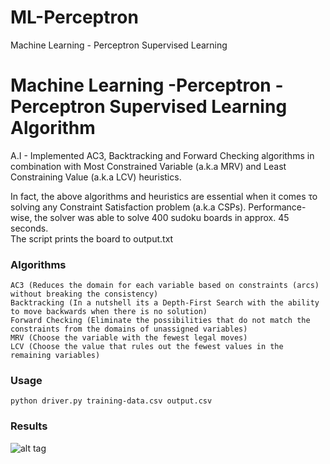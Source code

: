# ML-Perceptron
Machine Learning - Perceptron Supervised Learning

# Machine Learning -Perceptron - Perceptron Supervised Learning Algorithm

A.I - Implemented AC3, Backtracking and Forward Checking algorithms in combination with Most Constrained Variable (a.k.a MRV) and Least Constraining Value (a.k.a LCV) heuristics. 

In fact, the above algorithms and heuristics are essential when it comes το solving any Constraint Satisfaction problem (a.k.a CSPs). 
Performance-wise, the solver was able to solve 400 sudoku boards in approx. 45 seconds.  
The script prints the board to output.txt


### Algorithms
```
AC3 (Reduces the domain for each variable based on constraints (arcs) without breaking the consistency)
Backtracking (In a nutshell its a Depth-First Search with the ability to move backwards when there is no solution)
Forward Checking (Eliminate the possibilities that do not match the constraints from the domains of unassigned variables)
MRV (Choose the variable with the fewest legal moves)
LCV (Choose the value that rules out the fewest values in the remaining variables)
```
### Usage
```
python driver.py training-data.csv output.csv
```
### Results
![alt tag](http://www.supergramm.com/media/images/github/perceptron.png)
